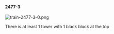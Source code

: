 #### 2477-3
![train-2477-3-0.png](https://github.com/lil-lab/nlvr/raw/master/nlvr/train/images/50/train-2477-3-0.png "train-2477-3-0.png")

There is at least 1 tower with 1 black block at the top